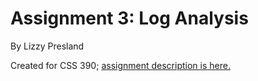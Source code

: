 # Assignment 3: Log Analysis

By Lizzy Presland

Created for CSS 390; [assignment description is here.](http://courses.washington.edu/css390/2019-q4/assignment-03.html)



